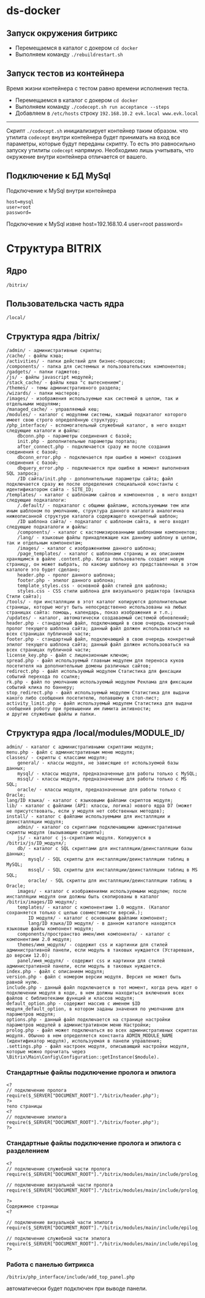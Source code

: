 # ds-docker
## Запуск окружения битрикс
- Перемещаемся в каталог c докером `cd docker`
- Выполняем команду `./rebuildrestart.sh`
## Запуск тестов из контейнера
Время жизни контейнера с тестом равно времени исполнения теста.
- Перемещаемся в каталог c докером `cd docker`
- Выполняем команду `./codecept.sh run acceptance --steps`
- Добавляем в `/etc/hosts` строку `192.168.10.2 evk.local www.evk.local`
---
Скрипт `./codecept.sh` инициализирует контейнер таким образом. 
что утилита `codecept` внутри контейнера будет принимать на вход
все параметры, которые будут переданы скрипту. То есть это равносильно
запуску утилиты `codecept` напрямую. Необходимо лишь учитывать, что 
окружение внутри контейнера отличается от вашего.
## Подключение к БД MySql
Подключение к MySql внутри контейнера

    host=mysql
    user=root
    password=

Подключение к MySql извне
    host=192.168.10.4
    user=root
    password=
# Структура BITRIX
## Ядро
    /bitrix/

## Пользовательска часть ядра
    /local/
## Структура ядра /bitrix/

    /admin/ - административные скрипты;
    /cache/ - файлы кэша;
    /activities/ - папки действий для бизнес-процессов;
    /components/ - папка для системных и пользовательских компонентов;
    /gadgets/ - папки гаджетов;
    /js/ - файлы javascript модулей;
    /stack_cache/ - файлы кеша "с вытеснением";
    /themes/ - темы административного раздела;
    /wizards/ - папки мастеров;
    /images/ - изображения используемые как системой в целом, так и отдельными модулями;
    /managed_cache/ - управляемый кеш;
    /modules/ - каталог с модулями системы, каждый подкаталог которого имеет свою строго определённую структуру;
    /php_interface/ - вспомогательный служебный каталог, в него входят следующие каталоги и файлы:
        dbconn.php - параметры соединения с базой;
        init.php - дополнительные параметры портала;
        after_connect.php - подключается сразу же после создания соединения с базой;
        dbconn_error.php - подключается при ошибке в момент создания соединения с базой;
        dbquery_error.php - подключается при ошибке в момент выполнения SQL запроса;
        /ID сайта/init.php - дополнительные параметры сайта; файл подключается сразу же после определения специальной константы c идентификатором сайта - SITE_ID; 
    /templates/ - каталог с шаблонами сайтов и компонентов , в него входят следующие подкаталоги:
        /.default/ - подкаталог с общими файлами, используемыми тем или иным шаблоном по умолчанию, структура данного каталога аналогична нижеописанной структуре каталога содержащего конкретный шаблон;
        /ID шаблона сайта/ - подкаталог с шаблоном сайта, в него входят следующие подкаталоги и файлы:
        /components/ - каталог с кастомизированными шаблонами компонентов;
        /lang/ - языковые файлы принадлежащие как данному шаблону в целом, так и отдельным компонентам;
        /images/ - каталог с изображениями данного шаблона;
        /page_templates/ - каталог с шаблонами страниц и их описанием хранящимся в файле .content.php. Когда пользователь создает новую страницу, он может выбрать, по какому шаблону из представленных в этом каталоге это будет сделано;
        header.php - пролог данного шаблона;
        footer.php - эпилог данного шаблона;
        template_styles.css - основной файл стилей для шаблона;
        styles.css - CSS стили шаблона для визуального редактора (вкладка Стили сайта); 
    /tools/ - при инсталляции в этот каталог копируются дополнительные страницы, которые могут быть непосредственно использованы на любых страницах сайта: помощь, календарь, показ изображения и т.п.;
    /updates/ - каталог, автоматически создаваемый системой обновлений;
    header.php - стандартный файл, подключающий в свою очередь конкретный пролог текущего шаблона сайта; данный файл должен использоваться на всех страницах публичной части;
    footer.php - стандартный файл, подключающий в свою очередь конкретный эпилог текущего шаблона сайта; данный файл должен использоваться на всех страницах публичной части;
    license_key.php - файл с лицензионным ключом;
    spread.php - файл используемый главным модулем для переноса куков посетителя на дополнительные домены различных сайтов;
    redirect.php - файл используемый модулем Статистика для фиксации событий перехода по ссылке;
    rk.php - файл по умолчанию используемый модулем Реклама для фиксации событий клика по баннеру;
    stop_redirect.php - файл используемый модулем Статистика для выдачи какого либо сообщения посетителю, попавшему в стоп-лист;
    activity_limit.php - файл используемый модулем Статистика для выдачи сообщения роботу при превышении им лимита активности;
    и другие служебные файлы и папки.

## Структура ядра /local/modules/MODULE_ID/
    admin/ - каталог с административными скриптами модуля;
    menu.php - файл с административным меню модуля;
    classes/ - скрипты с классами модуля;
        general/ - классы модуля, не зависящие от используемой базы данных;
        mysql/ - классы модуля, предназначенные для работы только с MySQL;
        mssql/ - классы модуля, предназначенные для работы только с MS SQL;
        oracle/ - классы модуля, предназначенные для работы только с Oracle;
    lang/ID языка/ - каталог с языковыми файлами скриптов модуля;
    lib/ - каталог с файлами (API: классы, логика) нового ядра D7 (может не присутствовать, если у модуля нет собственных методов);
    install/ - каталог с файлами используемыми для инсталляции и деинсталляции модуля;
        admin/ - каталог со скриптами подключающими административные скрипты модуля (вызывающие скрипты);
        js/ - каталог с js-скриптами модуля. Копируются в /bitrix/js/ID_модуля/;
        db/ - каталог с SQL скриптами для инсталляции/деинсталляции базы данных;
            mysql/ - SQL скрипты для инсталляции/деинсталляции таблиц в MySQL;
            mssql/ - SQL скрипты для инсталляции/деинсталляции таблиц в MS SQL;
            oracle/ - SQL скрипты для инсталляции/деинсталляции таблиц в Oracle;
        images/ - каталог с изображениями используемыми модулем; после инсталляции модуля они должны быть скопированы в каталог /bitrix/images/ID модуля/;
        templates/ - каталог с компонентами 1.0 модуля. (Каталог сохраняется только с целью совместимости версий.);
            ID модуля/ - каталог с основными файлами компонент;
            lang/ID языка/ID модуля/ - в данном каталоге находятся языковые файлы компонент модуля;
        components/пространство имен/имя компонента/ - каталог с компонентами 2.0 модуля;
        themes/имя_модуля/ - содержит css и картинки для стилей административной панели, если модуль в таковых нуждается (Устаревшая, до версии 12.0);
        panel/имя_модуля/ - содержит css и картинки для стилей административной панели, если модуль в таковых нуждается.
    index.php - файл с описанием модуля;
    version.php - файл с номером версии модуля. Версия не может быть равной нулю.
    include.php - данный файл подключается в тот момент, когда речь идет о подключении модуля в коде, в нем должны находиться включения всех файлов с библиотеками функций и классов модуля;
    default_option.php - содержит массив с именем $ID модуля_default_option, в котором заданы значения по умолчанию для параметров модуля; 
    options.php - данный файл подключается на странице настройки параметров модулей в административном меню Настройки;
    prolog.php - файл может подключаться во всех административных скриптах модуля. Обычно в нем определяется константа ADMIN_MODULE_NAME (идентификатор модуля), используемая в панели управления;
    .settings.php - файл настроек модуля, описывающий настройки модуля, которые можно прочитать через \Bitrix\Main\Config\Configuration::getInstance($module).

### Стандартные файлы подключение пролога и эпилога
    <?
    // подключение пролога
    require($_SERVER["DOCUMENT_ROOT"]."/bitrix/header.php");
    ?>
    тело страницы
    <?
    // подключение эпилога
    require($_SERVER["DOCUMENT_ROOT"]."/bitrix/footer.php");
    ?>
### Стандартные файлы подключение пролога и эпилога с разделением
    <?
    // подключение служебной части пролога
    require($_SERVER["DOCUMENT_ROOT"]."/bitrix/modules/main/include/prolog_before.php");
    
    // подключение визуальной части пролога
    require($_SERVER["DOCUMENT_ROOT"]."/bitrix/modules/main/include/prolog_after.php");
    
    ?>
    Содержимое страницы
    <?
    
    // подключение визуальной части эпилога
    require($_SERVER["DOCUMENT_ROOT"]."/bitrix/modules/main/include/epilog_before.php");
    
    // подключение служебной части эпилога
    require($_SERVER["DOCUMENT_ROOT"]."/bitrix/modules/main/include/epilog_after.php");
    ?>
### Работа с панелью битрикса

    /bitrix/php_interface/include/add_top_panel.php

автоматически будет подключен при выводе панели.